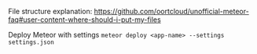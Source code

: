 File structure explanation: https://github.com/oortcloud/unofficial-meteor-faq#user-content-where-should-i-put-my-files

Deploy Meteor with settings
`meteor deploy <app-name> --settings settings.json`